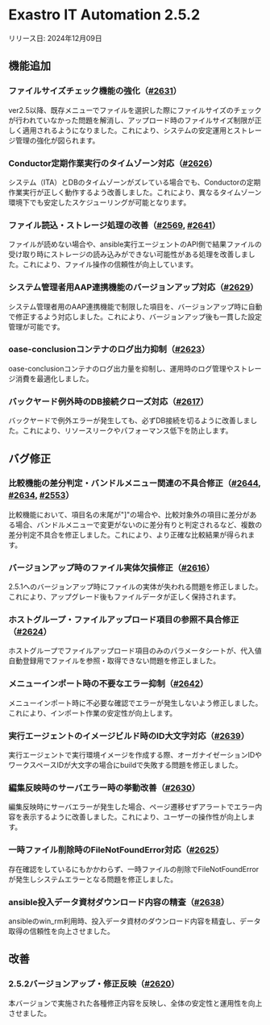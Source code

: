 # Exastro IT Automation 2.5.2

リリース日: 2024年12月09日

## 機能追加

### ファイルサイズチェック機能の強化（[#2631](https://github.com/exastro-suite/exastro-it-automation/issues/2631)）
ver2.5以降、既存メニューでファイルを選択した際にファイルサイズのチェックが行われていなかった問題を解消し、アップロード時のファイルサイズ制限が正しく適用されるようになりました。これにより、システムの安定運用とストレージ管理の強化が図られます。

### Conductor定期作業実行のタイムゾーン対応（[#2626](https://github.com/exastro-suite/exastro-it-automation/issues/2626)）
システム（ITA）とDBのタイムゾーンがズレている場合でも、Conductorの定期作業実行が正しく動作するよう改善しました。これにより、異なるタイムゾーン環境下でも安定したスケジューリングが可能となります。

### ファイル読込・ストレージ処理の改善（[#2569](https://github.com/exastro-suite/exastro-it-automation/issues/2569), [#2641](https://github.com/exastro-suite/exastro-it-automation/issues/2641)）
ファイルが読めない場合や、ansible実行エージェントのAPI側で結果ファイルの受け取り時にストレージの読み込みができない可能性がある処理を改善しました。これにより、ファイル操作の信頼性が向上しています。

### システム管理者用AAP連携機能のバージョンアップ対応（[#2629](https://github.com/exastro-suite/exastro-it-automation/issues/2629)）
システム管理者用のAAP連携機能で制限した項目を、バージョンアップ時に自動で修正するよう対応しました。これにより、バージョンアップ後も一貫した設定管理が可能です。

### oase-conclusionコンテナのログ出力抑制（[#2623](https://github.com/exastro-suite/exastro-it-automation/issues/2623)）
oase-conclusionコンテナのログ出力量を抑制し、運用時のログ管理やストレージ消費を最適化しました。

### バックヤード例外時のDB接続クローズ対応（[#2617](https://github.com/exastro-suite/exastro-it-automation/issues/2617)）
バックヤードで例外エラーが発生しても、必ずDB接続を切るように改善しました。これにより、リソースリークやパフォーマンス低下を防止します。

## バグ修正

### 比較機能の差分判定・バンドルメニュー関連の不具合修正（[#2644](https://github.com/exastro-suite/exastro-it-automation/issues/2644), [#2634](https://github.com/exastro-suite/exastro-it-automation/issues/2634), [#2553](https://github.com/exastro-suite/exastro-it-automation/issues/2553)）
比較機能において、項目名の末尾が"]"の場合や、比較対象外の項目に差分がある場合、バンドルメニューで変更がないのに差分有りと判定されるなど、複数の差分判定不具合を修正しました。これにより、より正確な比較結果が得られます。

### バージョンアップ時のファイル実体欠損修正（[#2616](https://github.com/exastro-suite/exastro-it-automation/issues/2616)）
2.5.1へのバージョンアップ時にファイルの実体が失われる問題を修正しました。これにより、アップグレード後もファイルデータが正しく保持されます。

### ホストグループ・ファイルアップロード項目の参照不具合修正（[#2624](https://github.com/exastro-suite/exastro-it-automation/issues/2624)）
ホストグループでファイルアップロード項目のみのパラメータシートが、代入値自動登録用でファイルを参照・取得できない問題を修正しました。

### メニューインポート時の不要なエラー抑制（[#2642](https://github.com/exastro-suite/exastro-it-automation/issues/2642)）
メニューインポート時に不必要な確認でエラーが発生しないよう修正しました。これにより、インポート作業の安定性が向上します。

### 実行エージェントのイメージビルド時のID大文字対応（[#2639](https://github.com/exastro-suite/exastro-it-automation/issues/2639)）
実行エージェントで実行環境イメージを作成する際、オーガナイゼーションIDやワークスペースIDが大文字の場合にbuildで失敗する問題を修正しました。

### 編集反映時のサーバエラー時の挙動改善（[#2630](https://github.com/exastro-suite/exastro-it-automation/issues/2630)）
編集反映時にサーバエラーが発生した場合、ページ遷移せずアラートでエラー内容を表示するように改善しました。これにより、ユーザーの操作性が向上します。

### 一時ファイル削除時のFileNotFoundError対応（[#2625](https://github.com/exastro-suite/exastro-it-automation/issues/2625)）
存在確認をしているにもかかわらず、一時ファイルの削除でFileNotFoundErrorが発生しシステムエラーとなる問題を修正しました。

### ansible投入データ資材ダウンロード内容の精査（[#2638](https://github.com/exastro-suite/exastro-it-automation/issues/2638)）
ansibleのwin_rm利用時、投入データ資材のダウンロード内容を精査し、データ取得の信頼性を向上させました。

## 改善

### 2.5.2バージョンアップ・修正反映（[#2620](https://github.com/exastro-suite/exastro-it-automation/issues/2620)）
本バージョンで実施された各種修正内容を反映し、全体の安定性と運用性を向上させました。

